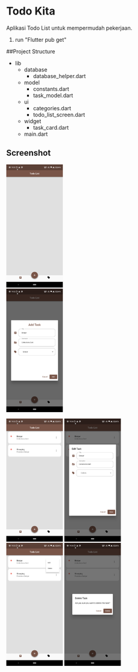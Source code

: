 # Todo Kita

Aplikasi Todo List untuk mempermudah pekerjaan.

1. run "Flutter pub get"

##Project Structure

- lib
  - database
    - database_helper.dart
  - model
    - constants.dart
    - task_model.dart
  - ui
    - categories.dart
    - todo_list_screen.dart
  - widget
    - task_card.dart
  - main.dart

## Screenshot<div style="display: inline-block;">
  <img src="flutter_01.png" alt="Alt Text 1" width="150"><br>
  <img src="flutter_02.png" alt="Alt Text 2" width="150">
</div>

<div style="display: inline-block;">
  <img src="flutter_03.png" alt="Alt Text 3" width="150"><br>
  <img src="flutter_04.png" alt="Alt Text 4" width="150">
</div>

<div style="display: inline-block;">
  <img src="flutter_05.png" alt="Alt Text 5" width="150"><br>
  <img src="flutter_06.png" alt="Alt Text 6" width="150">
</div>

